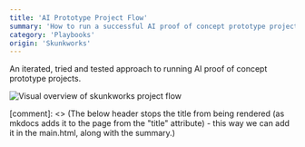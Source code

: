 ```yaml
---
title: 'AI Prototype Project Flow'
summary: 'How to run a successful AI proof of concept prototype project'
category: 'Playbooks'
origin: 'Skunkworks'
---
```


An iterated, tried and tested approach to running AI proof of concept prototype projects.

![Visual overview of skunkworks project flow](../images/skunkworks-project-flow.svg)

[comment]: <> (The below header stops the title from being rendered (as mkdocs adds it to the page from the "title" attribute) - this way we can add it in the main.html, along with the summary.)
#